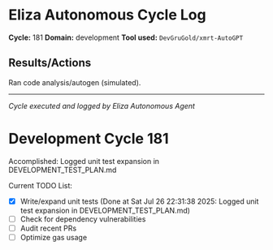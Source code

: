 # Eliza Autonomous Cycle Log

**Cycle:** 181
**Domain:** development
**Tool used:** `DevGruGold/xmrt-AutoGPT`

## Results/Actions
Ran code analysis/autogen (simulated).

---
*Cycle executed and logged by Eliza Autonomous Agent*

# Development Cycle 181

Accomplished: Logged unit test expansion in DEVELOPMENT_TEST_PLAN.md

Current TODO List:

- [x] Write/expand unit tests  (Done at Sat Jul 26 22:31:38 2025: Logged unit test expansion in DEVELOPMENT_TEST_PLAN.md)
- [ ] Check for dependency vulnerabilities
- [ ] Audit recent PRs
- [ ] Optimize gas usage